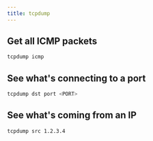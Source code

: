 ```yaml
---
title: tcpdump
---
```


## Get all ICMP packets

```bash
tcpdump icmp
```

## See what's connecting to a port

```bash
tcpdump dst port <PORT>
```

## See what's coming from an IP

```bash
tcpdump src 1.2.3.4
```
